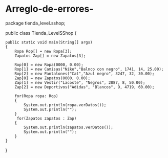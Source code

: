 # Arreglo-de-errores-
package tienda_level.sshop;

public class Tienda_LevelSShop {
  
    public static void main(String[] args)
    {
        Ropa Rop[] = new Ropa[3];
        Zapatos Zap[] = new Zapatos[3];
        
        Rop[0] = new Ropa(0000, 0.00);
        Rop[1] = new Camisas("Nike","Balnco con negro", 1741, 14, 25.00);
        Rop[2] = new Pantalones("Cat","Azul negro", 3247, 32, 30.00);  
        Zap[0] = new Zapatos(0000, 0.00);
        Zap[1] = new Vestir("Lacoste", "Negros", 2887, 8, 50.00);
        Zap[2] = new Deportivos("Adidas", "Blancos", 9, 4719, 60.00);       
        
        for(Ropa ropa: Rop)
        {
            System.out.println(ropa.verDatos());
            System.out.println("");
        }
         for(Zapatos zapatos : Zap)
        {
            System.out.println(zapatos.verDatos());
            System.out.println("");
        }
    } 
}
